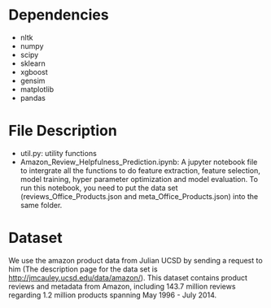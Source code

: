 # Dependencies
- nltk
- numpy
- scipy
- sklearn
- xgboost
- gensim
- matplotlib
- pandas

# File Description
- util.py: utility functions
- Amazon_Review_Helpfulness_Prediction.ipynb: A jupyter notebook file to intergrate all the functions to do feature extraction, feature selection, model training, hyper parameter optimization and model evaluation. To run this notebook, you need to put the data set (reviews_Office_Products.json and meta_Office_Products.json) into the same folder.

# Dataset
We use the amazon product data from Julian UCSD by sending a request to him (The description page for the data set is http://jmcauley.ucsd.edu/data/amazon/). This dataset contains product reviews and metadata from Amazon, including 143.7 million reviews regarding 1.2 million products spanning May 1996 - July 2014. 